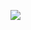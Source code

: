 <a href="../sculptures.html"><img src="http://firedpot.com/images/sculptures/2-lifes-journey-2.jpg" /></a>
